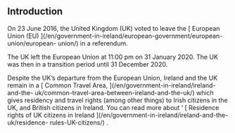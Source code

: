 ##  Introduction

On 23 June 2016, the United Kingdom (UK) voted to leave the [ European Union
(EU) ](/en/government-in-ireland/european-government/european-union/european-
union/) in a referendum.

The UK left the European Union at 11:00 pm on 31 January 2020. The UK was then
in a transition period until 31 December 2020.

Despite the UK’s departure from the European Union, Ireland and the UK remain
in a [ Common Travel Area, ](/en/government-in-ireland/ireland-and-the-
uk/common-travel-area-between-ireland-and-the-uk/) which gives residency and
travel rights (among other things) to Irish citizens in the UK, and British
citizens in Ireland. You can read more about ‘ [ Residence rights of UK
citizens in Ireland ](/en/government-in-ireland/ireland-and-the-uk/residence-
rules-UK-citizens/) .
